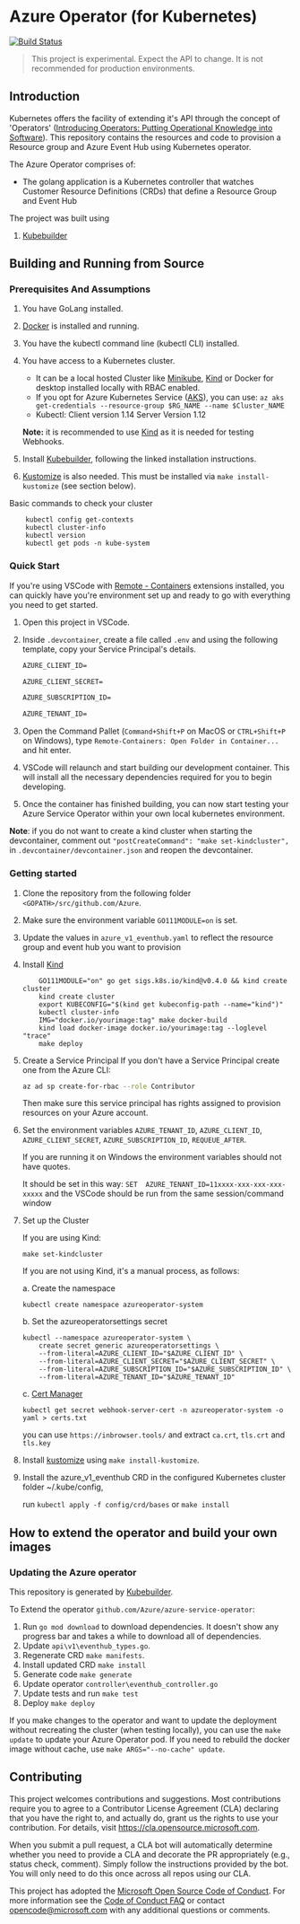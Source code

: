 # Azure Operator (for Kubernetes)

[![Build Status](https://dev.azure.com/azure/azure-service-operator/_apis/build/status/Azure.azure-service-operator?branchName=master)](https://dev.azure.com/azure/azure-service-operator/_build/latest?definitionId=36&branchName=master)

> This project is experimental. Expect the API to change. It is not recommended for production environments.

## Introduction

Kubernetes offers the facility of extending it's API through the concept of 'Operators' ([Introducing Operators: Putting Operational Knowledge into Software](https://coreos.com/blog/introducing-operators.html)). This repository contains the resources and code to provision a Resource group and Azure Event Hub using Kubernetes operator.

The Azure Operator comprises of:

- The golang application is a Kubernetes controller that watches Customer Resource Definitions (CRDs) that define a Resource Group and Event Hub

The project was built using

1. [Kubebuilder](https://book.kubebuilder.io/)

## Building and Running from Source

### Prerequisites And Assumptions

1. You have GoLang installed.
2. [Docker](https://docs.docker.com/install/) is installed and running.
3. You have the kubectl command line (kubectl CLI) installed.
4. You have access to a Kubernetes cluster.
    - It can be a local hosted Cluster like
    [Minikube](https://kubernetes.io/docs/tasks/tools/install-minikube/),
    [Kind](https://github.com/kubernetes-sigs/kind) or Docker for desktop installed locally with RBAC enabled.
    - If you opt for Azure Kubernetes Service ([AKS](https://azure.microsoft.com/en-au/services/kubernetes-service/)), you can use:
    `az aks get-credentials --resource-group $RG_NAME --name $Cluster_NAME`
    - Kubectl: Client version 1.14 Server Version 1.12

    **Note:** it is recommended to use [Kind](https://github.com/kubernetes-sigs/kind) as it is needed for testing Webhooks.
5. Install [Kubebuilder](https://book.kubebuilder.io/), following the linked installation instructions.
6. [Kustomize](https://github.com/kubernetes-sigs/kustomize) is also needed. This must be installed via `make install-kustomize` (see section below).

Basic commands to check your cluster

```shell
    kubectl config get-contexts
    kubectl cluster-info
    kubectl version
    kubectl get pods -n kube-system
```

### Quick Start

If you're using VSCode with [Remote - Containers](https://marketplace.visualstudio.com/items?itemName=ms-vscode-remote.remote-containers) extensions installed, you can quickly have you're environment set up and ready to go with everything you need to get started.

1. Open this project in VSCode.
2. Inside `.devcontainer`, create a file called `.env` and using the following template, copy your Service Principal's details.

    ```txt
    AZURE_CLIENT_ID=

    AZURE_CLIENT_SECRET=

    AZURE_SUBSCRIPTION_ID=

    AZURE_TENANT_ID=
    ```

3. Open the Command Pallet (`Command+Shift+P` on MacOS or `CTRL+Shift+P` on Windows), type `Remote-Containers: Open Folder in Container...` and hit enter.
4. VSCode will relaunch and start building our development container. This will install all the necessary dependencies required for you to begin developing.
5. Once the container has finished building, you can now start testing your Azure Service Operator within your own local kubernetes environment.

**Note**: if you do not want to create a kind cluster when starting the devcontainer, comment out `"postCreateCommand": "make set-kindcluster",` in `.devcontainer/devcontainer.json` and reopen the devcontainer.

### Getting started

1. Clone the repository from the following folder `<GOPATH>/src/github.com/Azure`.

2. Make sure the environment variable `GO111MODULE=on` is set.

3. Update the values in `azure_v1_eventhub.yaml` to reflect the resource group and event hub you want to provision

4. Install [Kind](https://kind.sigs.k8s.io/docs/user/quick-start/)

    ```shell
        GO111MODULE="on" go get sigs.k8s.io/kind@v0.4.0 && kind create cluster
        kind create cluster
        export KUBECONFIG="$(kind get kubeconfig-path --name="kind")"
        kubectl cluster-info
        IMG="docker.io/yourimage:tag" make docker-build
        kind load docker-image docker.io/yourimage:tag --loglevel "trace"
        make deploy
    ```

5. Create a Service Principal
    If you don't have a Service Principal create one from the Azure CLI:

    ```bash
    az ad sp create-for-rbac --role Contributor
    ```

    Then make sure this service principal has rights assigned to provision resources on your Azure account.
  
6. Set the environment variables `AZURE_TENANT_ID`, `AZURE_CLIENT_ID`, `AZURE_CLIENT_SECRET`, `AZURE_SUBSCRIPTION_ID`, `REQUEUE_AFTER`.

    If you are running it on Windows the environment variables should not have quotes.

    It should be set in this way:
    `SET  AZURE_TENANT_ID=11xxxx-xxx-xxx-xxx-xxxxx`
    and the VSCode should be run from the same session/command window

7. Set up the Cluster

   If you are using Kind:

    ```shell
    make set-kindcluster
    ```

    If you are not using Kind, it's a manual process, as follows:

    a. Create the namespace

    ```shell
    kubectl create namespace azureoperator-system
    ```

    b. Set the azureoperatorsettings secret

    ```shell
    kubectl --namespace azureoperator-system \
        create secret generic azureoperatorsettings \
        --from-literal=AZURE_CLIENT_ID="$AZURE_CLIENT_ID" \
        --from-literal=AZURE_CLIENT_SECRET="$AZURE_CLIENT_SECRET" \
        --from-literal=AZURE_SUBSCRIPTION_ID="$AZURE_SUBSCRIPTION_ID" \
        --from-literal=AZURE_TENANT_ID="$AZURE_TENANT_ID"
    ```

    c. [Cert Manager](https://docs.cert-manager.io/en/latest/getting-started/install/kubernetes.html)

    ```shell
    kubectl get secret webhook-server-cert -n azureoperator-system -o yaml > certs.txt
    ```

    you can use `https://inbrowser.tools/` and extract `ca.crt`, `tls.crt` and `tls.key`

8. Install [kustomize](https://github.com/kubernetes-sigs/kustomize) using `make install-kustomize`.

9. Install the azure_v1_eventhub CRD in the configured Kubernetes cluster folder ~/.kube/config,

    run `kubectl apply -f config/crd/bases` or `make install`

## How to extend the operator and build your own images

### Updating the Azure operator

This repository is generated by [Kubebuilder](https://book.kubebuilder.io/).

To Extend the operator `github.com/Azure/azure-service-operator`:

1. Run `go mod download` to download dependencies. It doesn't show any progress bar and takes a while to download all of dependencies.
2. Update `api\v1\eventhub_types.go`.
3. Regenerate CRD `make manifests`.
4. Install updated CRD `make install`
5. Generate code `make generate`
6. Update operator `controller\eventhub_controller.go`
7. Update tests and run `make test`
8. Deploy `make deploy`

If you make changes to the operator and want to update the deployment without recreating the cluster (when testing locally), you can use the `make update` to update your Azure Operator pod. If you need to rebuild the docker image without cache, use `make ARGS="--no-cache" update`.

## Contributing

This project welcomes contributions and suggestions.  Most contributions require you to agree to a
Contributor License Agreement (CLA) declaring that you have the right to, and actually do, grant us
the rights to use your contribution. For details, visit https://cla.opensource.microsoft.com.

When you submit a pull request, a CLA bot will automatically determine whether you need to provide
a CLA and decorate the PR appropriately (e.g., status check, comment). Simply follow the instructions
provided by the bot. You will only need to do this once across all repos using our CLA.

This project has adopted the [Microsoft Open Source Code of Conduct](https://opensource.microsoft.com/codeofconduct/).
For more information see the [Code of Conduct FAQ](https://opensource.microsoft.com/codeofconduct/faq/) or
contact [opencode@microsoft.com](mailto:opencode@microsoft.com) with any additional questions or comments.
